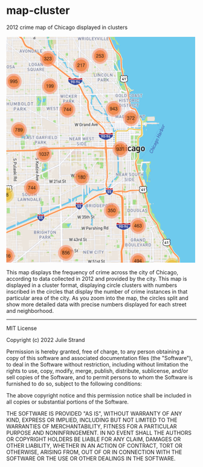 # map-cluster
2012 crime map of Chicago displayed in clusters
<br><br>
<img src= "clustermap.png" width='500'/><br>

This map displays the frequency of crime across the city of Chicago, according to data collected in 2012 and provided by the city. This map is displayed in a cluster format, displaying circle clusters with numbers inscribed in the circles that display the number of crime instances in that particular area of the city. As you zoom into the map, the circles split and show more detailed data with precise numbers displayed for each street and neighborhood.

---
MIT License

Copyright (c) 2022 Julie Strand

Permission is hereby granted, free of charge, to any person obtaining a copy
of this software and associated documentation files (the "Software"), to deal
in the Software without restriction, including without limitation the rights
to use, copy, modify, merge, publish, distribute, sublicense, and/or sell
copies of the Software, and to permit persons to whom the Software is
furnished to do so, subject to the following conditions:

The above copyright notice and this permission notice shall be included in all
copies or substantial portions of the Software.

THE SOFTWARE IS PROVIDED "AS IS", WITHOUT WARRANTY OF ANY KIND, EXPRESS OR
IMPLIED, INCLUDING BUT NOT LIMITED TO THE WARRANTIES OF MERCHANTABILITY,
FITNESS FOR A PARTICULAR PURPOSE AND NONINFRINGEMENT. IN NO EVENT SHALL THE
AUTHORS OR COPYRIGHT HOLDERS BE LIABLE FOR ANY CLAIM, DAMAGES OR OTHER
LIABILITY, WHETHER IN AN ACTION OF CONTRACT, TORT OR OTHERWISE, ARISING FROM,
OUT OF OR IN CONNECTION WITH THE SOFTWARE OR THE USE OR OTHER DEALINGS IN THE
SOFTWARE.
